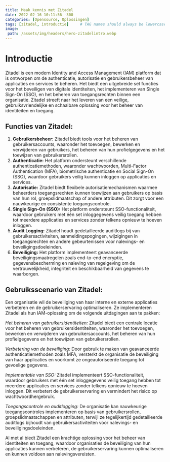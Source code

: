 ```yaml
---
title: Maak kennis met Zitadel
date: 2022-02-16 10:11:56 -300
categories: [Opensource, Oplossingen]
tags: [zitadel, introductie]     # TAG names should always be lowercase
image:
 path: /assets/img/headers/hero-zitadelintro.webp
---
```


# Introductie

Zitadel is een modern Identity and Access Management (IAM) platform dat is ontworpen om de authenticatie, autorisatie en gebruikersbeheer van applicaties en services te beheren. Het biedt een uitgebreide set functies voor het beveiligen van digitale identiteiten, het implementeren van Single Sign-On (SSO), en het beheren van toegangsrechten binnen een organisatie. Zitadel streeft naar het leveren van een veilige, gebruiksvriendelijke en schaalbare oplossing voor het beheer van identiteiten en toegang.

## **Functies van Zitadel:**

1. **Gebruikersbeheer:** Zitadel biedt tools voor het beheren van gebruikersaccounts, waaronder het toevoegen, bewerken en verwijderen van gebruikers, het beheren van hun profielgegevens en het toewijzen van gebruikersrollen.
2. **Authenticatie:** Het platform ondersteunt verschillende authenticatiemethoden, waaronder wachtwoorden, Multi-Factor Authentication (MFA), biometrische authenticatie en Social Sign-On (SSO), waardoor gebruikers veilig kunnen inloggen op applicaties en services.
3. **Autorisatie:** Zitadel biedt flexibele autorisatiemechanismen waarmee beheerders toegangsrechten kunnen toewijzen aan gebruikers op basis van hun rol, groepslidmaatschap of andere attributen. Dit zorgt voor een nauwkeurige en consistente toegangscontrole.
4. **Single Sign-On (SSO):** Het platform ondersteunt SSO-functionaliteit, waardoor gebruikers met één set inloggegevens veilig toegang hebben tot meerdere applicaties en services zonder telkens opnieuw te hoeven inloggen.
5. **Audit Logging:** Zitadel houdt gedetailleerde auditlogs bij van gebruikersactiviteiten, aanmeldingspogingen, wijzigingen in toegangsrechten en andere gebeurtenissen voor nalevings- en beveiligingsdoeleinden.
6. **Beveiliging:** Het platform implementeert geavanceerde beveiligingsmaatregelen zoals end-to-end encryptie, gegevensbescherming en naleving van regelgeving om de vertrouwelijkheid, integriteit en beschikbaarheid van gegevens te waarborgen.

## **Gebruiksscenario van Zitadel:**

Een organisatie wil de beveiliging van haar interne en externe applicaties verbeteren en de gebruikerservaring optimaliseren. Ze implementeren Zitadel als hun IAM-oplossing om de volgende uitdagingen aan te pakken:

*Het beheren van gebruikersidentiteiten:* Zitadel biedt een centrale locatie voor het beheren van gebruikersidentiteiten, waaronder het toevoegen, bewerken en verwijderen van gebruikersaccounts, het beheren van hun profielgegevens en het toewijzen van gebruikersrollen.

*Verbetering van de beveiliging:* Door gebruik te maken van geavanceerde authenticatiemethoden zoals MFA, versterkt de organisatie de beveiliging van haar applicaties en voorkomt ze ongeautoriseerde toegang tot gevoelige gegevens.

*Implementatie van SSO:* Zitadel implementeert SSO-functionaliteit, waardoor gebruikers met één set inloggegevens veilig toegang hebben tot meerdere applicaties en services zonder telkens opnieuw te hoeven inloggen. Dit verbetert de gebruikerservaring en vermindert het risico op wachtwoordhergebruik.

*Toegangscontrole en auditlogging:* De organisatie kan nauwkeurige toegangscontroles implementeren op basis van gebruikersrollen, groepslidmaatschappen en attributen, terwijl ze tegelijkertijd gedetailleerde auditlogs bijhoudt van gebruikersactiviteiten voor nalevings- en beveiligingsdoeleinden.

Al met al biedt Zitadel een krachtige oplossing voor het beheer van identiteiten en toegang, waardoor organisaties de beveiliging van hun applicaties kunnen verbeteren, de gebruikerservaring kunnen optimaliseren en kunnen voldoen aan nalevingsvereisten.
